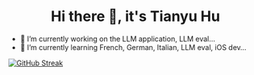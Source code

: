<div align="center">
  
# Hi there 👋, it's Tianyu Hu

</div>

- 🔭 I’m currently working on the LLM application, LLM eval… 
- 🌱 I’m currently learning French, German, Italian, LLM eval, iOS dev…

[![GitHub Streak](https://streak-stats.demolab.com/?user=tyrionhuu)](https://git.io/streak-stats)
